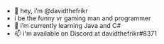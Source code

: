 - 👋 hey, i’m @davidthefrikr
- i be the funny vr gaming man and programmer
- 🌱 i’m currently learning Java and C#
- 📫 i'm available on Discord at davidthefrikr#8371

<!---
davidthefrikr/davidthefrikr is a ✨ special ✨ repository because its `README.md` (this file) appears on your GitHub profile.
You can click the Preview link to take a look at your changes.
--->

